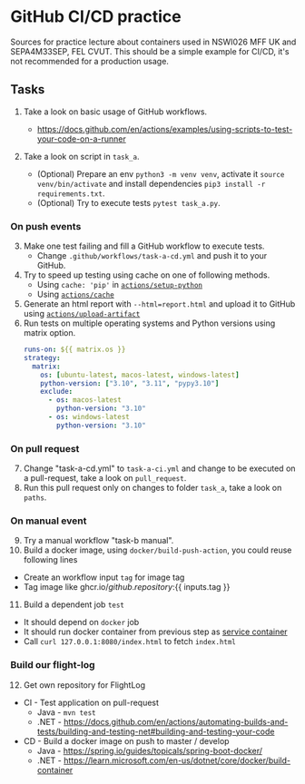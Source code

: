 # GitHub CI/CD practice

Sources for practice lecture about containers used in NSWI026 MFF UK and SEPA4M33SEP, FEL CVUT. This should be a simple example for CI/CD, it's not recommended for a production usage.

## Tasks

1. Take a look on basic usage of GitHub workflows.
    - https://docs.github.com/en/actions/examples/using-scripts-to-test-your-code-on-a-runner

2. Take a look on script in `task_a`.
    - (Optional) Prepare an env `python3 -m venv venv`, activate it `source venv/bin/activate` and install dependencies `pip3 install -r requirements.txt`.
    - (Optional) Try to execute tests `pytest task_a.py`.

### On push events

3. Make one test failing and fill a GitHub workflow to execute tests.
    - Change `.github/workflows/task-a-cd.yml` and push it to your GitHub.
4. Try to speed up testing using cache on one of following methods.
    - Using `cache: 'pip'` in [`actions/setup-python`](https://github.com/actions/setup-python?tab=readme-ov-file#caching-packages-dependencies)
    - Using [`actions/cache`](https://github.com/actions/cache)
5. Generate an html report with `--html=report.html` and upload it to GitHub using [`actions/upload-artifact`](https://github.com/actions/upload-artifact)
6. Run tests on multiple operating systems and Python versions using matrix option.
    ```yml
    runs-on: ${{ matrix.os }}
    strategy:
      matrix:
        os: [ubuntu-latest, macos-latest, windows-latest]
        python-version: ["3.10", "3.11", "pypy3.10"]
        exclude:
          - os: macos-latest
            python-version: "3.10"
          - os: windows-latest
            python-version: "3.10"
    ```

### On pull request

7. Change "task-a-cd.yml" to `task-a-ci.yml` and change to be executed on a pull-request, take a look on `pull_request`.
8. Run this pull request only on changes to folder `task_a`, take a look on `paths`.

### On manual event

9. Try a manual workflow "task-b manual".
10. Build a docker image, using `docker/build-push-action`, you could reuse following lines
  - Create an workflow input `tag` for image tag
  - Tag image like ghcr.io/${{ github.repository }}:${{ inputs.tag }}
11. Build a dependent job `test`
  - It should depend on `docker` job
  - It should run docker container from previous step as [service container](https://docs.github.com/en/actions/using-containerized-services/about-service-containers)
  - Call `curl 127.0.0.1:8080/index.html` to fetch `index.html`

### Build our flight-log

12. Get own repository for FlightLog 
  - CI - Test application on pull-request
    - Java - `mvn test`
    - .NET - https://docs.github.com/en/actions/automating-builds-and-tests/building-and-testing-net#building-and-testing-your-code
  - CD - Build a docker image on push to master / develop 
    - Java - https://spring.io/guides/topicals/spring-boot-docker/
    - .NET - https://learn.microsoft.com/en-us/dotnet/core/docker/build-container
